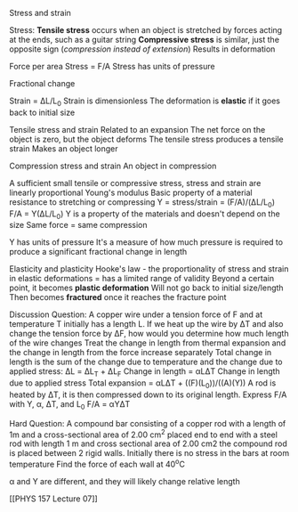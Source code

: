 Stress and strain

Stress:
	**Tensile stress** occurs when an object is stretched by forces acting at the ends, such as a guitar string
	**Compressive stress** is similar, just the opposite sign (*compression instead of extension*)
	Results in deformation

Force per area
Stress = F/A
	Stress has units of pressure

Fractional  change

Strain = ΔL/L<sub>0</sub>
Strain is dimensionless
The deformation is **elastic** if it goes back to initial size

Tensile stress and strain
	Related to an expansion
	The net force on the object is zero, but the object deforms
	The tensile stress produces a tensile strain
	Makes an object longer

Compression stress and strain
	An object in compression

A sufficient small tensile or compressive stress, stress and strain are linearly proportional
	Young's modulus
	Basic property of a material
		resistance to stretching or compressing
Y = stress/strain = (F/A)/(ΔL/L<sub>0</sub>)
	F/A = Y(ΔL/L<sub>0</sub>)
	Y is a property of the materials and doesn't depend on the size
Same force = same compression

Y has units of pressure
	It's a measure of how much pressure is required to produce a significant fractional change in length

Elasticity and plasticity
	Hooke's law - the proportionality of stress and strain in elastic deformations = has a limited range of validity
		Beyond a certain point, it becomes **plastic deformation**
			Will not go back to initial size/length
			Then becomes **fractured** once it reaches the fracture point

Discussion Question:
	A copper wire under a tension force of F and at temperature T initially has a length L. If we heat up the wire by ΔT and also change the tension force by ΔF, how would you determine how much length of the wire changes
		Treat the change in length from thermal expansion and the change in length from the force increase separately
		Total change in length is the sum of the change due to temperature and the change due to applied stress: ΔL = ΔL<sub>T</sub> + ΔL<sub>F</sub>
		Change in length = αLΔT
		Change in length due to applied stress
		Total expansion = αLΔT + ((F)(L<sub>0</sub>))/((A)(Y))
	A rod is heated by ΔT, it is then compressed down to its original length. Express F/A with Υ, α, ΔT, and L<sub>0</sub>
		F/A = αYΔT

Hard Question:
	A compound bar consisting of a copper rod with a length of 1m and a cross-sectional area of 2.00 cm<sup>2</sup> placed end to end with a steel rod with length 1 m and cross sectional area of 2.00 cm2 the compound rod is placed between 2 rigid walls. Initially there is no stress in the bars at room temperature
Find the force of each wall at 40<sup>o</sup>C

α and Υ are different, and they will likely change relative length

[[PHYS 157 Lecture 07]]
